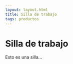 ```yaml
---
layout: layout.html
title: Silla de trabajo
tags: productos
---
```


# Silla de trabajo

Esto es una silla...